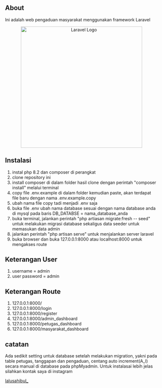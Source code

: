 ## About
Ini adalah web pengaduan masyarakat menggunakan framework Laravel

<p align="center"><a href="https://laravel.com" target="_blank"><img src="https://raw.githubusercontent.com/laravel/art/master/logo-lockup/5%20SVG/2%20CMYK/1%20Full%20Color/laravel-logolockup-cmyk-red.svg" width="400" alt="Laravel Logo"></a></p>

## Instalasi
1. instal php 8.2 dan composer di perangkat
2. clone repository ini
3. install composer di dalam folder hasil clone dengan perintah "composer install" melalui terminal
4. copy file .env.example di dalam folder kemudian paste, akan terdapat file baru dengan nama .env.example.copy
5. ubah nama file copy tadi menjadi .env saja
6. buka file .env ubah nama database sesuai dengan nama database anda di mysql pada baris DB_DATABSE = nama_database_anda
7. buka terminal, jalankan perintah "php artiasan migrate:fresh -- seed" untuk melakukan migrasi database sekaligus data seeder untuk memasukan data admin
8. jalankan perintah "php artisan serve" untuk menjalankan server laravel
9. buka browser dan buka 127.0.0.1:8000 atau localhost:8000 untuk mengakses route
## Keterangan User
1. username = admin
2. user password = admin
## Keterangan Route
1. 127.0.0.1:8000/
2. 127.0.0.1:8000/login
3. 127.0.0.1:8000/register
4. 127.0.0.1:8000/admin_dashboard
5. 127.0.0.1:8000/petugas_dashboard
6. 127.0.0.1:8000/masyarakat_dashboard

## catatan
Ada sedikit setting untuk database setelah melakukan migration, yakni pada table petugas, tanggapan dan pengaduan, centang auto increment(A_I) secara manual di database pada phpMyadmin.
Untuk instalasai lebih jelas silahkan kontak saya di instagram <p><a href="https://instagram.com/lalusahibul_" target="blank">lalusahibul_</a></p>
